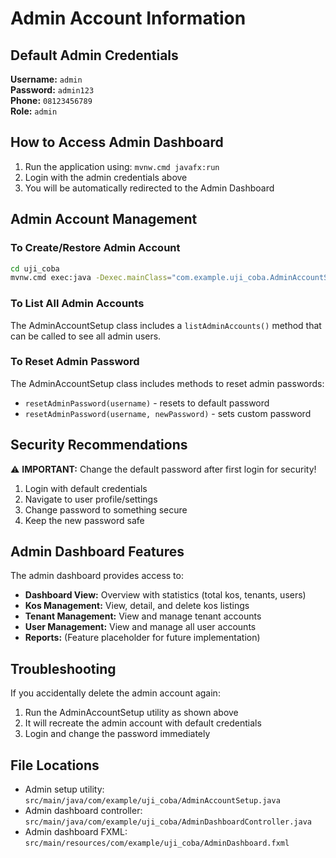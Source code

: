 # Admin Account Information

## Default Admin Credentials

**Username:** `admin`  
**Password:** `admin123`  
**Phone:** `08123456789`  
**Role:** `admin`

## How to Access Admin Dashboard

1. Run the application using: `mvnw.cmd javafx:run`
2. Login with the admin credentials above
3. You will be automatically redirected to the Admin Dashboard

## Admin Account Management

### To Create/Restore Admin Account
```bash
cd uji_coba
mvnw.cmd exec:java -Dexec.mainClass="com.example.uji_coba.AdminAccountSetup"
```

### To List All Admin Accounts
The AdminAccountSetup class includes a `listAdminAccounts()` method that can be called to see all admin users.

### To Reset Admin Password
The AdminAccountSetup class includes methods to reset admin passwords:
- `resetAdminPassword(username)` - resets to default password
- `resetAdminPassword(username, newPassword)` - sets custom password

## Security Recommendations

⚠️ **IMPORTANT:** Change the default password after first login for security!

1. Login with default credentials
2. Navigate to user profile/settings
3. Change password to something secure
4. Keep the new password safe

## Admin Dashboard Features

The admin dashboard provides access to:
- **Dashboard View:** Overview with statistics (total kos, tenants, users)
- **Kos Management:** View, detail, and delete kos listings
- **Tenant Management:** View and manage tenant accounts
- **User Management:** View and manage all user accounts
- **Reports:** (Feature placeholder for future implementation)

## Troubleshooting

If you accidentally delete the admin account again:
1. Run the AdminAccountSetup utility as shown above
2. It will recreate the admin account with default credentials
3. Login and change the password immediately

## File Locations

- Admin setup utility: `src/main/java/com/example/uji_coba/AdminAccountSetup.java`
- Admin dashboard controller: `src/main/java/com/example/uji_coba/AdminDashboardController.java`
- Admin dashboard FXML: `src/main/resources/com/example/uji_coba/AdminDashboard.fxml`